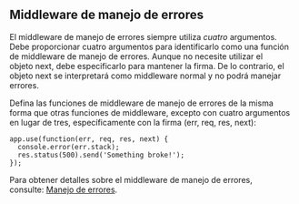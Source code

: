## Middleware de manejo de errores

El middleware de manejo de errores siempre utiliza *cuatro* argumentos. Debe proporcionar cuatro argumentos para identificarlo como una función de middleware de manejo de errores. Aunque no necesite utilizar el objeto next, debe especificarlo para mantener la firma. De lo contrario, el objeto next se interpretará como middleware normal y no podrá manejar errores.

Defina las funciones de middleware de manejo de errores de la misma forma que otras funciones de middleware, excepto con cuatro argumentos en lugar de tres, específicamente con la firma (err, req, res, next):

```
app.use(function(err, req, res, next) {
  console.error(err.stack);
  res.status(500).send('Something broke!');
});
```

Para obtener detalles sobre el middleware de manejo de errores, consulte: [Manejo de errores](http://expressjs.com/es/guide/error-handling.html).